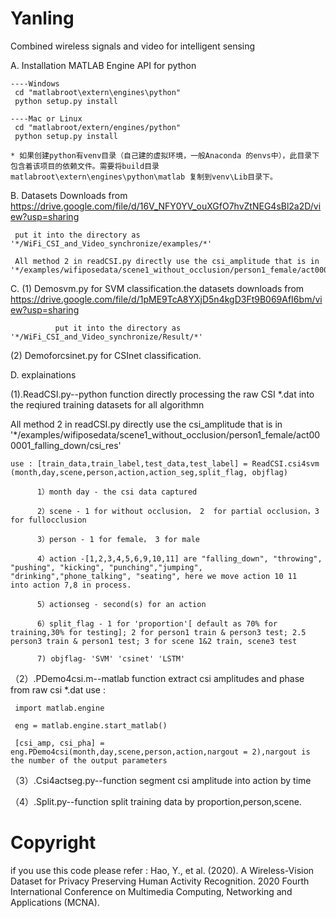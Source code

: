 # Yanling
Combined wireless signals and video for intelligent sensing

A.  Installation MATLAB Engine API for python

    ----Windows
     cd "matlabroot\extern\engines\python"
     python setup.py install

    ----Mac or Linux
     cd "matlabroot/extern/engines/python"
     python setup.py install

    * 如果创建python有venv目录（自己建的虚拟环境，一般Anaconda 的envs中），此目录下包含着该项目的依赖文件。需要将build目录matlabroot\extern\engines\python\matlab 复制到venv\Lib目录下。



B.  Datasets Downloads from https://drive.google.com/file/d/16V_NFY0YV_ouXGfO7hvZtNEG4sBl2a2D/view?usp=sharing
                 
     put it into the directory as '*/WiFi_CSI_and_Video_synchronize/examples/*'
     
     All method 2 in readCSI.py directly use the csi_amplitude that is in '*/examples/wifiposedata/scene1_without_occlusion/person1_female/act000001_falling_down/csi_res'
        
   
C. (1) Demosvm.py for SVM classification.the datasets downloads from https://drive.google.com/file/d/1pME9TcA8YXjD5n4kgD3Ft9B069AfI6bm/view?usp=sharing

              put it into the directory as '*/WiFi_CSI_and_Video_synchronize/Result/*'
              
   (2) Demoforcsinet.py for CSInet classification.

D.   explainations

(1).ReadCSI.py--python function directly processing the raw CSI *.dat into the reqiured training datasets for all algorithmn

All method 2 in readCSI.py directly use the csi_amplitude that is in '*/examples/wifiposedata/scene1_without_occlusion/person1_female/act000001_falling_down/csi_res'

    use : [train_data,train_label,test_data,test_label] = ReadCSI.csi4svm (month,day,scene,person,action,action_seg,split_flag, objflag)
  
          1）month day - the csi data captured
  
          2）scene - 1 for without occlusion， 2  for partial occlusion，3 for fullocclusion
  
          3）person - 1 for female， 3 for male
  
          4）action -[1,2,3,4,5,6,9,10,11] are "falling_down", "throwing", "pushing", "kicking", "punching","jumping", "drinking","phone_talking", "seating", here we move action 10 11     into action 7,8 in process.
  
          5）actionseg - second(s) for an action
  
          6）split_flag - 1 for 'proportion'[ default as 70% for training,30% for testing]; 2 for person1 train & person3 test; 2.5 person3 train & person1 test; 3 for scene 1&2 train, scene3 test
          
          7) objflag- 'SVM' 'csinet' 'LSTM'
  

（2）.PDemo4csi.m--matlab function extract csi amplitudes and phase from raw csi *.dat
     use :
   
     import matlab.engine 
    
     eng = matlab.engine.start_matlab()
  
     [csi_amp, csi_pha] = eng.PDemo4csi(month,day,scene,person,action,nargout = 2),nargout is the number of the output parameters
  
  

（3）.Csi4actseg.py--function segment csi amplitude into action by time     
  
（4）.Split.py--function split training data by proportion,person,scene.


# Copyright 
if you use this code please refer :
Hao, Y., et al. (2020). A Wireless-Vision Dataset for Privacy Preserving Human Activity Recognition. 2020 Fourth International Conference on Multimedia Computing, Networking and Applications (MCNA).
    


